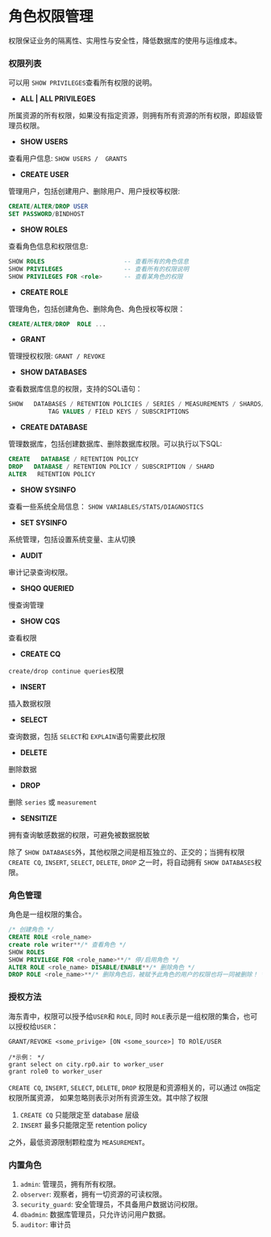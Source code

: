 # 角色权限管理

权限保证业务的隔离性、实用性与安全性，降低数据库的使用与运维成本。

### 权限列表

  可以用 `SHOW PRIVILEGES`查看所有权限的说明。

* **ALL | ALL PRIVILEGES**

所属资源的所有权限，如果没有指定资源，则拥有所有资源的所有权限，即超级管理员权限。

* **SHOW USERS**

查看用户信息: `SHOW USERS /  GRANTS`

* **CREATE USER**

管理用户，包括创建用户、删除用户、用户授权等权限:

```SQL
CREATE/ALTER/DROP USER 
SET PASSWORD/BINDHOST 
```

* **SHOW ROLES**

查看角色信息和权限信息:

```SQL
SHOW ROLES                      -- 查看所有的角色信息
SHOW PRIVILEGES                 -- 查看所有的权限说明
SHOW PRIVILEGES FOR <role>      -- 查看某角色的权限
```

* **CREATE ROLE**

管理角色，包括创建角色、删除角色、角色授权等权限：

```SQL
CREATE/ALTER/DROP  ROLE ...
```

* **GRANT**

管理授权权限: `GRANT / REVOKE` 

* **SHOW DATABASES**

查看数据库信息的权限，支持的SQL语句：

```SQL
SHOW   DATABASES / RETENTION POLICIES / SERIES / MEASUREMENTS / SHARDS/ TAG KEYS / 
           TAG VALUES / FIELD KEYS / SUBSCRIPTIONS
```

* **CREATE DATABASE**

管理数据库，包括创建数据库、删除数据库权限。可以执行以下SQL:

```SQL
CREATE   DATABASE / RETENTION POLICY 
DROP   DATABASE / RETENTION POLICY / SUBSCRIPTION / SHARD
ALTER   RETENTION POLICY
```

* **SHOW SYSINFO**

查看一些系统全局信息： `SHOW VARIABLES/STATS/DIAGNOSTICS`

* **SET SYSINFO**

系统管理，包括设置系统变量、主从切换

* **AUDIT**

审计记录查询权限。

* **SHQO QUERIED**

慢查询管理

* **SHOW CQS**

 查看权限

* **CREATE CQ**

`create/drop continue queries`权限

* **INSERT**

插入数据权限

* **SELECT**

查询数据，包括 `SELECT`和 `EXPLAIN`语句需要此权限

* **DELETE**

删除数据

* **DROP**

删除 `series` 或 `measurement`

* **SENSITIZE**

拥有查询敏感数据的权限，可避免被数据脱敏

    

除了 `SHOW DATABASES`外，其他权限之间是相互独立的、正交的；当拥有权限  `CREATE CQ`, `INSERT`, `SELECT`, `DELETE`, `DROP` 之一时，将自动拥有 `SHOW DATABASES`权限。



### 角色管理

角色是一组权限的集合。

```sql
/* 创建角色 */
CREATE ROLE <role_name>
create role writer**/* 查看角色 */
SHOW ROLES
SHOW PRIVILEGE FOR <role_name>**/* 停/启用角色 */
ALTER ROLE <role_name> DISABLE/ENABLE**/* 删除角色 */
DROP ROLE <role_name>**/* 删除角色后，被赋予此角色的用户的权限也将一同被删除！ */
```

### 授权方法

海东青中，权限可以授予给`USER`和 `ROLE`, 同时 `ROLE`表示是一组权限的集合，也可以授权给`USER`：

`GRANT/REVOKE <some_privige> [ON <some_source>] TO ROlE/USER`

```shell
/*示例： */
grant select on city.rp0.air to worker_user
grant role0 to worker_user
```

`CREATE CQ`, `INSERT`, `SELECT`, `DELETE`, `DROP` 权限是和资源相关的，可以通过 `ON`指定权限所属资源， 如果忽略则表示对所有资源生效。其中除了权限

1. `CREATE CQ` 只能限定至 database 层级
1. `INSERT` 最多只能限定至 retention policy

之外，最低资源限制颗粒度为 `MEASUREMENT`。

### 内置角色

1. `admin`:  管理员，拥有所有权限。
1. `observer`: 观察者，拥有一切资源的可读权限。
1. `security_guard`: 安全管理员，不具备用户数据访问权限。
1. `dbadmin`:  数据库管理员，只允许访问用户数据。
1. `auditor`: 审计员
